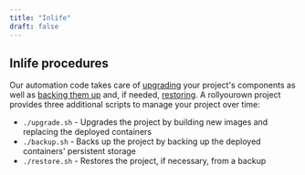 ```yaml
---
title: "Inlife"
draft: false
---
```


## Inlife procedures

Our automation code takes care of [upgrading](/rollyourown/how_to_use/maintain/#upgrading-a-project-deployment) your project's components as well as [backing them up](/rollyourown/how_to_use/back_up_and_restore/#how-to-back-up) and, if needed, [restoring](/rollyourown/how_to_use/back_up_and_restore/#how-to-restore). A rollyourown project provides three additional scripts to manage your project over time:

- `./upgrade.sh` - Upgrades the project by building new images and replacing the deployed containers
- `./backup.sh` - Backs up the project by backing up the deployed containers' persistent storage
- `./restore.sh` - Restores the project, if necessary, from a backup
